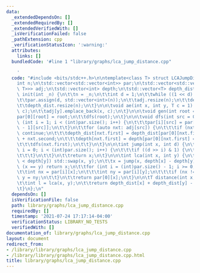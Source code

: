 ```yaml
---
data:
  _extendedDependsOn: []
  _extendedRequiredBy: []
  _extendedVerifiedWith: []
  _isVerificationFailed: false
  _pathExtension: cpp
  _verificationStatusIcon: ':warning:'
  attributes:
    links: []
  bundledCode: '#line 1 "library/graphs/lca_jump_distance.cpp"

    '
  code: "#include <bits/stdc++.h>\n\ntemplate<class T> struct LCAJumpDistance {\n\t\
    int n;\n\tstd::vector<std::vector<int>> par;\n\tstd::vector<std::vector<std::pair<int,\
    \ T>>> adj;\n\tstd::vector<int> depth;\n\tstd::vector<T> depth_dist;\n\n\tvoid\
    \ init(int _n) {\n\t\tn = _n;\n\t\tint d = 1;\n\t\twhile ((1 << d) < n) d++;\n\
    \t\tpar.assign(d, std::vector<int>(n));\n\t\tadj.resize(n);\n\t\tdepth.resize(n);\n\
    \t\tdepth_dist.resize(n);\n\t}\n\n\tvoid ae(int x, int y, T c = 1) {\n\t\tadj[x].emplace_back(y,\
    \ c);\n\t\tadj[y].emplace_back(x, c);\n\t}\n\n\tvoid gen(int root = 0) {\n\t\t\
    par[0][root] = root;\n\t\tdfs(root);\n\t}\n\n\tvoid dfs(int src = 0) {\n\t\tfor\
    \ (int i = 1; i < (int)par.size(); i++) {\n\t\t\tpar[i][src] = par[i - 1][par[i\
    \ - 1][src]];\n\t\t}\n\t\tfor (auto nxt: adj[src]) {\n\t\t\tif (nxt.first == par[0][src])\
    \ continue;\n\t\t\tdepth_dist[nxt.first] = depth_dist[par[0][nxt.first] = src]\
    \ + nxt.second;\n\t\t\tdepth[nxt.first] = depth[par[0][nxt.first] = src] + 1;\n\
    \t\t\tdfs(nxt.first);\n\t\t}\n\t}\n\n\tint jump(int x, int d) {\n\t\tfor (int\
    \ i = 0; i < (int)par.size(); i++) {\n\t\t\tif ((d >> i) & 1) {\n\t\t\t\tx = par[i][x];\n\
    \t\t\t}\n\t\t}\n\t\treturn x;\n\t}\n\n\tint lca(int x, int y) {\n\t\tif (depth[x]\
    \ < depth[y]) std::swap(x, y);\n\t\tx = jump(x, depth[x] - depth[y]);\n\t\tif\
    \ (x == y) return x;\n\t\tfor (int i = (int)par.size() - 1; i >= 0; i--) {\n\t\
    \t\tint nx = par[i][x];\n\t\t\tint ny = par[i][y];\n\t\t\tif (nx != ny) x = nx,\
    \ y = ny;\n\t\t}\n\t\treturn par[0][x];\n\t}\n\n\tT distance(int x, int y) {\n\
    \t\tint l = lca(x, y);\n\t\treturn depth_dist[x] + depth_dist[y] - 2 * depth_dist[l];\n\
    \t}\n};\n"
  dependsOn: []
  isVerificationFile: false
  path: library/graphs/lca_jump_distance.cpp
  requiredBy: []
  timestamp: '2021-07-24 17:17:14-04:00'
  verificationStatus: LIBRARY_NO_TESTS
  verifiedWith: []
documentation_of: library/graphs/lca_jump_distance.cpp
layout: document
redirect_from:
- /library/library/graphs/lca_jump_distance.cpp
- /library/library/graphs/lca_jump_distance.cpp.html
title: library/graphs/lca_jump_distance.cpp
---
```

